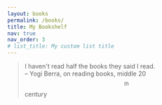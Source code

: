 ```yaml
---
layout: books
permalink: /books/
title: My Bookshelf
nav: true
nav_order: 3
# list_title: My custom list title
---
```

<!-- > What an astonishing thing a book is. It’s a flat object made from a tree with flexible parts on which are imprinted lots of funny dark squiggles. But one glance at it and you’re inside the mind of another person, maybe somebody dead for thousands of years. Across the millennia, an author is speaking clearly and silently inside your head, directly to you. Writing is perhaps the greatest of human inventions, binding together people who never knew each other, citizens of distant epochs. Books break the shackles of time. A book is proof that humans are capable of working magic.
<br/> – Carl Sagan, Cosmos, Part 11: The Persistence of Memory (1980)

This is where your book reviews will be listed - click on one to see the full review!

*Pro tip: add a `list_title:` to this page's [front matter](https://jekyllrb.com/docs/frontmatter/) to override the default "Latest reviews"!* -->

> I haven't read half the books they said I read.
<br/> – Yogi Berra, on reading books, middle 20$$^{th}$$ century